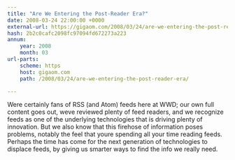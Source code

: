 ```yaml
---
title: "Are We Entering the Post-Reader Era?"
date: 2008-03-24 22:00:00 +0000
external-url: https://gigaom.com/2008/03/24/are-we-entering-the-post-reader-era/
hash: 2b2c0cafc2098fc97094fd672273a223
annum:
    year: 2008
    month: 03
url-parts:
    scheme: https
    host: gigaom.com
    path: /2008/03/24/are-we-entering-the-post-reader-era/

---
```


Were certainly fans of RSS (and Atom) feeds here at WWD; our own full content goes out, weve reviewed plenty of feed readers, and we recognize feeds as one of the underlying technologies that is driving plenty of innovation. But we also know that this firehose of information poses problems, notably the feel that youre spending all your time reading feeds. Perhaps the time has come for the next generation of technologies to displace feeds, by giving us smarter ways to find the info we really need.
